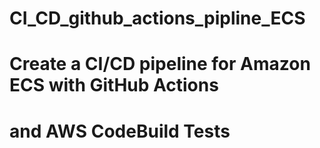 # CI_CD_github_actions_pipline_ECS
# Create a CI/CD pipeline for Amazon ECS with GitHub Actions 
# and AWS CodeBuild Tests
